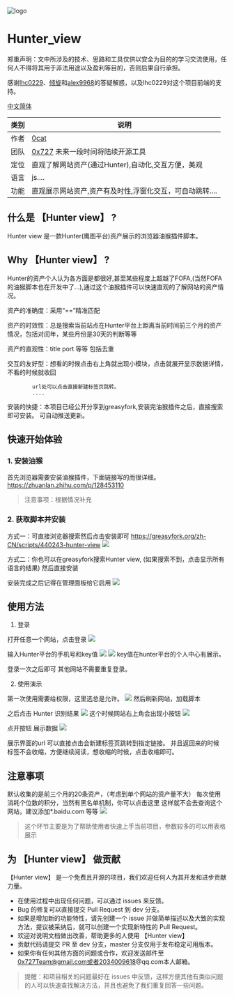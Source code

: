 
![logo](./doc/images/logo.png)

# Hunter_view

郑重声明：文中所涉及的技术、思路和工具仅供以安全为目的的学习交流使用，任何人不得将其用于非法用途以及盈利等目的，否则后果自行承担。

感谢[lhc0229](https://github.com/lhc0229)、[倾旋](https://github.com/Rvn0xsy)和[alex9968](https://github.com/alex9968)的答疑解惑，以及lhc0229对这个项目前端的支持。

[中文简体](./README_zh.md)

| 类别 | 说明 |
| ---- | --- |
| 作者 | [0cat](https://github.com/0cat-r) | 
| 团队 | [0x727](https://github.com/0x727) 未来一段时间将陆续开源工具 |
| 定位 | 直观了解网站资产(通过Hunter),自动化,交互方便，美观|
| 语言 | js.... |
| 功能 | 直观展示网站资产,资产有及时性,浮窗化交互，可自动跳转.... | 




## 什么是 【Hunter view】 ?

Hunter view 是一款Hunter(鹰图平台)资产展示的浏览器油猴插件脚本。

## Why 【Hunter view】 ?

Hunter的资产个人认为各方面是都很好,甚至某些程度上超越了FOFA,(当然FOFA的油猴脚本也在开发中了...),通过这个油猴插件可以快速直观的了解网站的资产情况。

资产的准确度：采用“==”精准匹配

资产的时效性：总是搜索当前站点在Hunter平台上距离当前时间前三个月的资产情况，包括对闰年，某些月份是30天的判断等等

资产的直观性：title port 等等 包括去重


交互的友好型：想看的时候点击右上角就出现小模块，点击就展开显示数据详情，不看的时候就收回

            url处可以点击直接新建标签页跳转。
            ....
安装的快捷：本项目已经公开分享到greasyfork,安装完油猴插件之后，直接搜索即可安装。
          可自动推送更新。


## 快速开始体验

### 1. 安装油猴

首先浏览器需要安装油猴插件，下面链接写的而很详细。
https://zhuanlan.zhihu.com/p/128453110

> 注意事项：根据情况补充

### 2. 获取脚本并安装
方式一：可直接浏览器搜索然后点击安装即可
https://greasyfork.org/zh-CN/scripts/440243-hunter-view
![](./doc/images/huoqu.png)

方式二：你也可以在greasyfork搜索Hunter view, (如果搜索不到，点击显示所有语言的结果)
然后直接安装

安装完成之后记得在管理面板给它启用
![](./doc/images/dakai.png)

## 使用方法

1. 登录

打开任意一个网站，点击登录
![](./doc/images/denglu.png)

输入Hunter平台的手机号和key值
![](./doc/images/shouji.png)
![](./doc/images/key.png)
key值在hunter平台的个人中心有展示。

登录一次之后即可 其他网站不需要重复登录。

2. 使用演示

第一次使用需要给权限，这里选总是允许。
![](./doc/images/yunxu.png)
然后刷新网站，加载脚本

之后点击 Hunter 识别结果
![](./doc/images/shibie.png)
这个时候网站右上角会出现小按钮
![](./doc/images/anniu.png)

点开按钮 展示数据
![](./doc/images/zhanshi.png)

展示界面的url 可以直接点击会新建标签页跳转到指定链接。
并且返回来的时候 标签不会收缩，方便继续阅读，想收缩的时候，点击收缩即可。

## 注意事项
默认收集的是前三个月的20条资产，（考虑到单个网站的资产量不大）
每次使用消耗个位数的积分，当然有黑名单机制，你可以点击这里 这样就不会去查询这个网站，建议添加*.baidu.com 等等
![](./doc/images/paichu.png)

> 这个环节主要是为了帮助使用者快速上手当前项目，参数较多的可以用表格展示

## 为 【Hunter view】 做贡献

【Hunter view】 是一个免费且开源的项目，我们欢迎任何人为其开发和进步贡献力量。

- 在使用过程中出现任何问题，可以通过 issues 来反馈。
- Bug 的修复可以直接提交 Pull Request 到 dev 分支。
- 如果是增加新的功能特性，请先创建一个 issue 并做简单描述以及大致的实现方法，提议被采纳后，就可以创建一个实现新特性的 Pull Request。
- 欢迎对说明文档做出改善，帮助更多的人使用 【Hunter view】
- 贡献代码请提交 PR 至 dev 分支，master 分支仅用于发布稳定可用版本。
- 如果你有任何其他方面的问题或合作，欢迎发送邮件至 0x727Team@gmail.com或者2034009618@qq.com本人邮箱。

> 提醒：和项目相关的问题最好在 issues 中反馈，这样方便其他有类似问题的人可以快速查找解决方法，并且也避免了我们重复回答一些问题。
